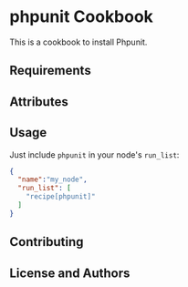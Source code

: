 phpunit Cookbook
================
This is a cookbook to install Phpunit.

Requirements
------------

Attributes
----------

Usage
-----
Just include `phpunit` in your node's `run_list`:

```json
{
  "name":"my_node",
  "run_list": [
    "recipe[phpunit]"
  ]
}
```

Contributing
------------

License and Authors
-------------------


